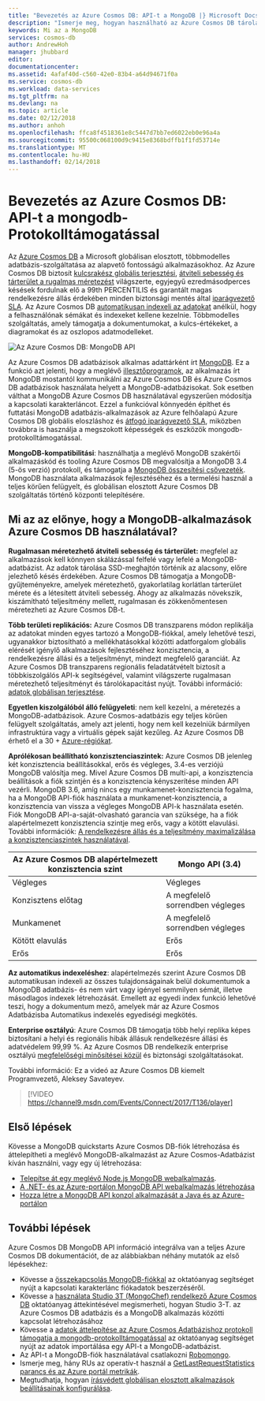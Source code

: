 ```yaml
---
title: "Bevezetés az Azure Cosmos DB: API-t a MongoDB |} Microsoft Docs"
description: "Ismerje meg, hogyan használható az Azure Cosmos DB tárolására és a lekérdezés nagy mennyiségű JSON-dokumentumok, kisebb késést a népszerű OSS MongoDB API-k használatával."
keywords: Mi az a MongoDB
services: cosmos-db
author: AndrewHoh
manager: jhubbard
editor: 
documentationcenter: 
ms.assetid: 4afaf40d-c560-42e0-83b4-a64d94671f0a
ms.service: cosmos-db
ms.workload: data-services
ms.tgt_pltfrm: na
ms.devlang: na
ms.topic: article
ms.date: 02/12/2018
ms.author: anhoh
ms.openlocfilehash: ffca8f4518361e8c5447d7bb7ed6022eb0e96a4a
ms.sourcegitcommit: 95500c068100d9c9415e8368bdffb1f1fd53714e
ms.translationtype: MT
ms.contentlocale: hu-HU
ms.lasthandoff: 02/14/2018
---
```

# <a name="introduction-to-azure-cosmos-db-api-for-mongodb"></a>Bevezetés az Azure Cosmos DB: API-t a mongodb-Protokolltámogatással

Az [Azure Cosmos DB](../cosmos-db/introduction.md) a Microsoft globálisan elosztott, többmodelles adatbázis-szolgáltatása az alapvető fontosságú alkalmazásokhoz. Az Azure Cosmos DB biztosít [kulcsrakész globális terjesztési](distribute-data-globally.md), [átviteli sebesség és tárterület a rugalmas méretezést](partition-data.md) világszerte, egyjegyű ezredmásodperces késések fordulnak elő a 99th PERCENTILIS és garantált magas rendelkezésre állás érdekében minden biztonsági mentés által [iparágvezető SLA](https://azure.microsoft.com/support/legal/sla/cosmos-db/). Az Azure Cosmos DB [automatikusan indexeli az adatokat](http://www.vldb.org/pvldb/vol8/p1668-shukla.pdf) anélkül, hogy a felhasználónak sémákat és indexeket kellene kezelnie. Többmodelles szolgáltatás, amely támogatja a dokumentumokat, a kulcs-értékeket, a diagramokat és az oszlopos adatmodelleket. 

![Az Azure Cosmos DB: MongoDB API](./media/mongodb-introduction/cosmosdb-mongodb.png) 

Az Azure Cosmos DB adatbázisok alkalmas adattárként írt [MongoDB](https://docs.mongodb.com/manual/introduction/). Ez a funkció azt jelenti, hogy a meglévő [illesztőprogramok](https://docs.mongodb.org/ecosystem/drivers/), az alkalmazás írt MongoDB mostantól kommunikálni az Azure Cosmos DB és Azure Cosmos DB adatbázisok használata helyett a MongoDB-adatbázisokat. Sok esetben válthat a MongoDB Azure Cosmos DB használatával egyszerűen módosítja a kapcsolati karakterláncot. Ezzel a funkcióval könnyedén építhet és futtatási MongoDB adatbázis-alkalmazások az Azure felhőalapú Azure Cosmos DB globális eloszláshoz és [átfogó iparágvezető SLA](https://azure.microsoft.com/support/legal/sla/cosmos-db), miközben továbbra is használja a megszokott képességek és eszközök mongodb-protokolltámogatással.

**MongoDB-kompatibilitási**: használhatja a meglévő MongoDB szakértői alkalmazáskód és tooling Azure Cosmos DB megvalósítja a MongoDB 3.4 (5-ös verzió) protokoll, és támogatja a [MongoDB összesítési csővezeték](mongodb-feature-support.md#aggregation-pipeline). MongoDB használata alkalmazások fejlesztéséhez és a termelési használ a teljes körűen felügyelt, és globálisan elosztott Azure Cosmos DB szolgáltatás történő központi telepítésére.

## <a name="what-is-the-benefit-of-using-azure-cosmos-db-for-mongodb-applications"></a>Mi az az előnye, hogy a MongoDB-alkalmazások Azure Cosmos DB használatával?

**Rugalmasan méretezhető átviteli sebesség és tárterület:** megfelel az alkalmazások kell könnyen skálázással felfelé vagy lefelé a MongoDB-adatbázist. Az adatok tárolása SSD-meghajtón történik az alacsony, előre jelezhető késés érdekében. Azure Cosmos DB támogatja a MongoDB-gyűjteményekre, amelyek méretezhető, gyakorlatilag korlátlan tárterület mérete és a létesített átviteli sebesség. Ahogy az alkalmazás növekszik, kiszámítható teljesítmény mellett, rugalmasan és zökkenőmentesen méretezheti az Azure Cosmos DB-t. 

**Több területi replikációs:** Azure Cosmos DB transzparens módon replikálja az adatokat minden egyes tartozó a MongoDB-fiókkal, amely lehetővé teszi, ugyanakkor biztosítható a mellékhatásokkal közötti adatforgalom globális elérését igénylő alkalmazások fejlesztéséhez konzisztencia, a rendelkezésre állási és a teljesítményt, mindezt megfelelő garanciát. Az Azure Cosmos DB transzparens regionális feladatátvételt biztosít a többkiszolgálós API-k segítségével, valamint világszerte rugalmasan méretezhető teljesítményt és tárolókapacitást nyújt. További információ: [adatok globálisan terjesztése](distribute-data-globally.md).

**Egyetlen kiszolgálóból álló felügyeleti**: nem kell kezelni, a méretezés a MongoDB-adatbázisok. Azure Cosmos-adatbázis egy teljes körűen felügyelt szolgáltatás, amely azt jelenti, hogy nem kell kezelniük bármilyen infrastruktúra vagy a virtuális gépek saját kezűleg. Az Azure Cosmos DB érhető el a 30 + [Azure-régiókat](https://azure.microsoft.com/regions/services/).

**Aprólékosan beállítható konzisztenciaszintek:** Azure Cosmos DB jelenleg két konzisztencia beállításokkal, erős és végleges, 3.4-es verziójú MongoDB valósítja meg. Mivel Azure Cosmos DB multi-api, a konzisztencia beállítások a fiók szintjén és a konzisztencia kényszerítése minden API vezérli. MongoDB 3.6, amíg nincs egy munkamenet-konzisztencia fogalma, ha a MongoDB API-fiók használata a munkamenet-konzisztencia, a konzisztencia van vissza a végleges MongoDB API-k használata esetén. Fiók MongoDB API-a-saját-olvasható garancia van szüksége, ha a fiók alapértelmezett konzisztencia szintje meg erős, vagy a kötött elavulási. További információk: [A rendelkezésre állás és a teljesítmény maximalizálása a konzisztenciaszintek használatával](consistency-levels.md).

| Az Azure Cosmos DB alapértelmezett konzisztencia szint |   Mongo API (3.4) |
|---|---|
|Végleges| Végleges |
|Konzisztens előtag| A megfelelő sorrendben végleges |
|Munkamenet| A megfelelő sorrendben végleges |
|Kötött elavulás| Erős |
| Erős | Erős |

**Az automatikus indexeléshez**: alapértelmezés szerint Azure Cosmos DB automatikusan indexeli az összes tulajdonságainak belül dokumentumok a MongoDB adatbázis- és nem várt vagy igényel semmilyen sémát, illetve másodlagos indexek létrehozását. Emellett az egyedi index funkció lehetővé teszi, hogy a dokumentum mező, amelyek már az Azure Cosmos Adatbázisba Automatikus indexelés egyediségi megkötés.

**Enterprise osztályú**: Azure Cosmos DB támogatja több helyi replika képes biztosítani a helyi és regionális hibák állásuk rendelkezésre állási és adatvédelem 99,99 %. Az Azure Cosmos DB rendelkezik enterprise osztályú [megfelelőségi minősítései közül](https://www.microsoft.com/trustcenter) és biztonsági szolgáltatásokat. 

További információ: Ez a videó az Azure Cosmos DB kiemelt Programvezető, Aleksey Savateyev.

> [!VIDEO https://channel9.msdn.com/Events/Connect/2017/T136/player]
> 

## <a name="how-to-get-started"></a>Első lépések

Kövesse a MongoDB quickstarts Azure Cosmos DB-fiók létrehozása és áttelepítheti a meglévő MongoDB-alkalmazást az Azure Cosmos-Adatbázist kíván használni, vagy egy új létrehozása:

* [Telepítse át egy meglévő Node.js MongoDB webalkalmazás](create-mongodb-nodejs.md).
* [A .NET- és az Azure-portálon MongoDB API webalkalmazás létrehozása](create-mongodb-dotnet.md)
* [Hozza létre a MongoDB API konzol alkalmazását a Java és az Azure-portálon](create-mongodb-java.md)

## <a name="next-steps"></a>További lépések

Azure Cosmos DB MongoDB API információ integrálva van a teljes Azure Cosmos DB dokumentációt, de az alábbiakban néhány mutatók az első lépésekhez:

* Kövesse a [összekapcsolás MongoDB-fiókkal](connect-mongodb-account.md) az oktatóanyag segítséget nyújt a kapcsolati karakterlánc fiókadatok beszerzéséről.
* Kövesse a [használata Studio 3T (MongoChef) rendelkező Azure Cosmos DB](mongodb-mongochef.md) oktatóanyag áttekintésével megismerheti, hogyan Studio 3-T. az Azure Cosmos DB adatbázis és a MongoDB alkalmazás közötti kapcsolat létrehozásához
* Kövesse a [adatok áttelepítése az Azure Cosmos Adatbázishoz protokoll támogatja a mongodb-protokolltámogatással](mongodb-migrate.md) az oktatóanyag segítséget nyújt az adatok importálása egy API-t a MongoDB-adatbázist.
* Az API-t a MongoDB-fiók használatával csatlakozni [Robomongo](mongodb-robomongo.md).
* Ismerje meg, hány RUs az operatív-t használ a [GetLastRequestStatistics parancs és az Azure portál metrikák](request-units.md#GetLastRequestStatistics).
* Megtudhatja, hogyan [írásvédett globálisan elosztott alkalmazások beállításainak konfigurálása](../cosmos-db/tutorial-global-distribution-mongodb.md).
